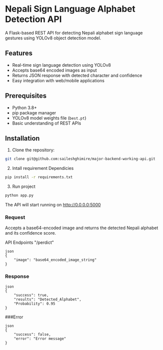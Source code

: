 # Nepali Sign Language Alphabet Detection API

A Flask-based REST API for detecting Nepali alphabet sign language gestures using YOLOv8 object detection model.

## Features

- Real-time sign language detection using YOLOv8
- Accepts base64 encoded images as input
- Returns JSON response with detected character and confidence
- Easy integration with web/mobile applications

## Prerequisites

- Python 3.8+
- pip package manager
- YOLOv8 model weights file (`best.pt`)
- Basic understanding of REST APIs

## Installation

1. Clone the repository:
```bash
git clone git@github.com:saileshghimire/major-backend-working-api.git

```
2. Intall requirement Dependicies
```bash
pip install -r requirements.txt
```
3. Run project
``` bash
python app.py
```
The API will start running on http://0.0.0.0:5000
### Request
Accepts a base64-encoded image and returns the detected Nepali alphabet and its confidence score.

API Endpoints "/perdict"
```
json
{
    "image": "base64_encoded_image_string"
}
```
### Response
```
json
{
    "success": true,
    "results": "Detected_Alphabet",
    "Probability": 0.95
}
```
###Error
```
json
{
    "success": false,
    "error": "Error message"
}
```



   
